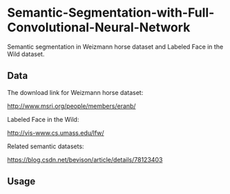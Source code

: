 # Semantic-Segmentation-with-Full-Convolutional-Neural-Network
Semantic segmentation in Weizmann horse dataset and Labeled Face in the Wild dataset.
## Data

The download link for Weizmann horse dataset:

http://www.msri.org/people/members/eranb/

Labeled Face in the Wild:

http://vis-www.cs.umass.edu/lfw/

Related semantic datasets:

https://blog.csdn.net/bevison/article/details/78123403

## Usage
